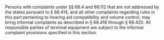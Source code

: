 Persons with complaints under §§ 68.4 and 68.112 that are not addressed by the states pursuant to § 68.414, and all other complaints regarding rules in this part pertaining to hearing aid compatibility and volume control, may bring informal complaints as described in § 68.416 through § 68.420. All responsible parties of terminal equipment are subject to the informal complaint provisions specified in this section.


